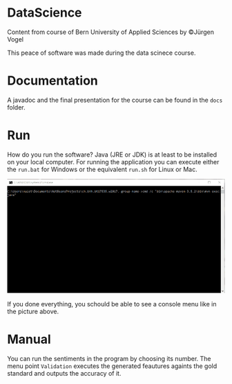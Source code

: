 # DataScience

Content from course of Bern University of Applied Sciences by ©Jürgen Vogel

This peace of software was made during the data scinece course.

# Documentation

A javadoc and the final presentation for the course can be found in the `docs` folder.

# Run

How do you run the software? Java (JRE or JDK) is at least to be installed on your local computer. For running the application you can execute either the `run.bat` for Windows or the equivalent `run.sh` for Linux or Mac.

<img src="docs/animation.gif">

If you done everything, you schould be able to see a console menu like in the picture above.

# Manual

You can run the sentiments in the program by choosing its number. The menu point `Validation` executes the generated feautures againts the gold standard and outputs the accuracy of it.